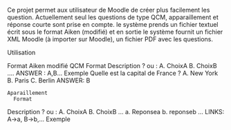 Ce projet permet aux utilisateur de Moodle de créer plus facilement les question. Actuellement seul les questions de type QCM, apparaillement et réponse courte sont prise en compte. 
le système prends un fichier textuel écrit sous le format Aiken (modifié) et en sortie le système fournit un fichier XML Moodle (à importer sur Moodle), un fichier PDF avec les questions.

Utilisation

  Format Aiken modifié
    QCM
      Format
Description ? ou :
A. ChoixA
B. ChoixB
....
ANSWER : A,B...
      Exemple
Quelle est la capital de France ?
A. New York
B. Paris
C. Berlin
ANSWER: B

    Aparaillement
      Format
Description ? ou :
A. ChoixA
B. ChoixB
...
a. Reponsea
b. reponseb
...
LINKS: A->a, B->b,...
      Exemple

